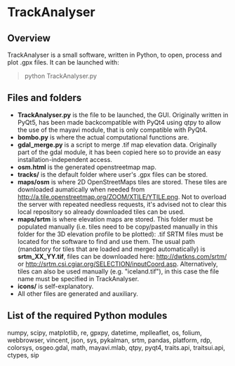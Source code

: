 # TrackAnalyser

## Overview
TrackAnalyser is a small software, written in Python, to open, process and plot .gpx files. It can be launched with:
> python TrackAnalyser.py

## Files and folders
* __TrackAnalyser.py__ is the file to be launched, the GUI. Originally written in PyQt5, has been made backcompatible with PyQt4 using qtpy to allow the use of the mayavi module, that is only compatible with PyQt4.
* __bombo.py__ is where the actual computational functions are.
* __gdal_merge.py__ is a script to merge .tif map elevation data. Originally part of the gdal module, it has been copied here so to provide an easy installation-independent access.
* __osm.html__ is the generated openstreetmap map.
* __tracks/__ is the default folder where user's .gpx files can be stored.
* __maps/osm__ is where 2D OpenStreetMaps tiles are stored. These tiles are downloaded aumatically when needed from http://a.tile.openstreetmap.org/ZOOM/XTILE/YTILE.png. Not to overload the server with repeated needless requests, it's advised not to clear this local repository so already downloaded tiles can be used.
* __maps/srtm__ is where elevation maps are stored. This folder must be populated manually (i.e. tiles need to be copy/pasted manually in this folder for the 3D elevation profile to be plotted): .tif SRTM files must be located for the software to find and use them. The usual path (mandatory for tiles that are loaded and merged automatically) is __srtm_XX_YY.tif__, files can be downloaded here: http://dwtkns.com/srtm/ or http://srtm.csi.cgiar.org/SELECTION/inputCoord.asp. Alternatively, tiles can also be used manually (e.g. "iceland.tif"), in this case the file name must be specified in TrackAnalyser.
* __icons/__ is self-explanatory.
* All other files are generated and auxiliary.

## List of the required Python modules
numpy, scipy, matplotlib, re, gpxpy, datetime, mplleaflet, os, folium, webbrowser, vincent, json, sys, pykalman, srtm, pandas, platform, rdp, colorsys, osgeo.gdal, math, mayavi.mlab, qtpy, pyqt4, traits.api, traitsui.api, ctypes, sip
